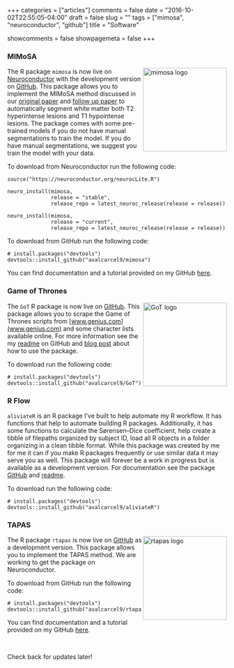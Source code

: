 +++
categories = ["articles"]
comments = false
date = "2016-10-02T22:55:05-04:00"
draft = false
slug = ""
tags = ["mimosa", "neuroconductor", "github"]
title = "Software"

showcomments = false
showpagemeta = false
+++

### MIMoSA

<a href="https://github.com/avalcarcel9/mimosa/blob/master/vignettes/mimosa_git.md"><img src="/img/software/mimosa_sticker.png" height="192" alt="mimosa logo" align="right" /></a>

The R package `mimosa` is now live on [Neuroconductor](https://neuroconductor.org/package/details/mimosa) with the development version on [GitHub](https://github.com/avalcarcel9/mimosa). This package allows you to implement the MIMoSA method discussed in our [original paper](http://onlinelibrary.wiley.com/doi/10.1111/jon.12506/full) and [follow up paper](https://www.sciencedirect.com/science/article/pii/S2213158218303231?via%3Dihub) to automatically segment white matter both T2 hyperintense lesions and T1 hypointense lesions. The package comes with some pre-trained models if you do not have manual segmentations to train the model. If you do have manual segmentations, we suggest you train the model with your data.

To download from Neuroconductor run the following code:

```{r}
source("https://neuroconductor.org/neurocLite.R")

neuro_install(mimosa, 
              release = "stable", 
              release_repo = latest_neuroc_release(release = release))
              
neuro_install(mimosa, 
              release = "current", 
              release_repo = latest_neuroc_release(release = release))
```

To download from GitHub run the following code:

```{r}
# install.packages("devtools")
devtools::install_github("avalcarcel9/mimosa")
```

You can find documentation and a tutorial provided on my GitHub [here](https://github.com/avalcarcel9/mimosa/blob/master/vignettes/mimosa_git.md).

### Game of Thrones

<a href="https://github.com/avalcarcel9/GoT"><img src="/img/software/GoT_sticker.png" height="192" alt="GoT logo" align="right" /></a>

The `GoT` R package is now live on [GitHub](https://github.com/avalcarcel9/GoT). This package allows you to scrape the Game of Thrones scripts from [www.genius.com](www.genius.com) and some character lists available online. For more information see the my [readme](https://github.com/avalcarcel9/GoT/blob/master/README.Rmd) on GitHub and [blog post](http://www.alessandravalcarcel.com/blog/2018-04-1-r-rmarkdown-got-scrape/) about how to use the package.

To download run the following code:

```{r}
# install.packages("devtools")
devtools::install_github("avalcarcel9/GoT")
```

### R Flow

`aliviateR` is an R package I've built to help automate my R workflow. It has functions that help to automate building R packages. Additionally, it has some functions to calculate the Sørensen–Dice coefficient, help create a tibble of filepaths organized by subject ID, load all R objects in a folder organizing in a clean tibble format. While this package was created by me for me it can if you make R packages frequently or use similar data it may serve you as well. This package will forever be a work in progress but is available as a development version. For documentation see the package [GitHub](https://github.com/avalcarcel9/aliviateR) and [readme](https://github.com/avalcarcel9/aliviateR/blob/master/README.Rmd).

To download run the following code:

```{r}
# install.packages("devtools")
devtools::install_github("avalcarcel9/aliviateR")
```

### TAPAS

<a href="https://github.com/avalcarcel9/tapas/blob/master/vignettes/tapas-vignette.md"><img src="/img/software/rtapas_sticker.png" height="192" alt="rtapas logo" align="right" /></a>

The R package `rtapas` is now live on [GitHub](https://github.com/avalcarcel9/rtapas) as a development version. This package allows you to implement the TAPAS method. We are working to get the package on Neuroconductor.

To download from GitHub run the following code:

```{r}
# install.packages("devtools")
devtools::install_github("avalcarcel9/rtapas")
```

You can find documentation and a tutorial provided on my GitHub [here](https://github.com/avalcarcel9/rtapas/blob/master/vignettes/tapas-vignette.md).


<br>

Check back for updates later!
